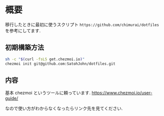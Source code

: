 # 概要

移行したときに最初に使うスクリプト
`https://github.com/chimurai/dotfiles` を参考にしてます.

## 初期構築方法

```sh
sh -c "$(curl -fsLS get.chezmoi.io)"
chezmoi init git@github.com:SatohJohn/dotfiles.git
```

## 内容

基本 chezmoi というツールに頼っています. https://www.chezmoi.io/user-guide/

なので使い方がわからなくなったらリンク先を見てください.
